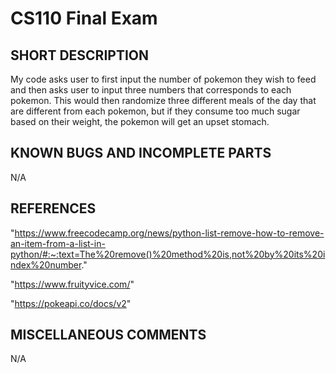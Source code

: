 # CS110 Final Exam

## SHORT DESCRIPTION
My code asks user to first input the number of pokemon they wish to feed and then asks user to input three numbers that corresponds to each pokemon. This would then randomize three different meals of the day that are different from each pokemon, but if they consume too much sugar based on their weight, the pokemon will get an upset stomach. 

## KNOWN BUGS AND INCOMPLETE PARTS 
N/A

## REFERENCES 
"https://www.freecodecamp.org/news/python-list-remove-how-to-remove-an-item-from-a-list-in-python/#:~:text=The%20remove()%20method%20is,not%20by%20its%20index%20number."

"https://www.fruityvice.com/"

"https://pokeapi.co/docs/v2"

## MISCELLANEOUS COMMENTS 
N/A